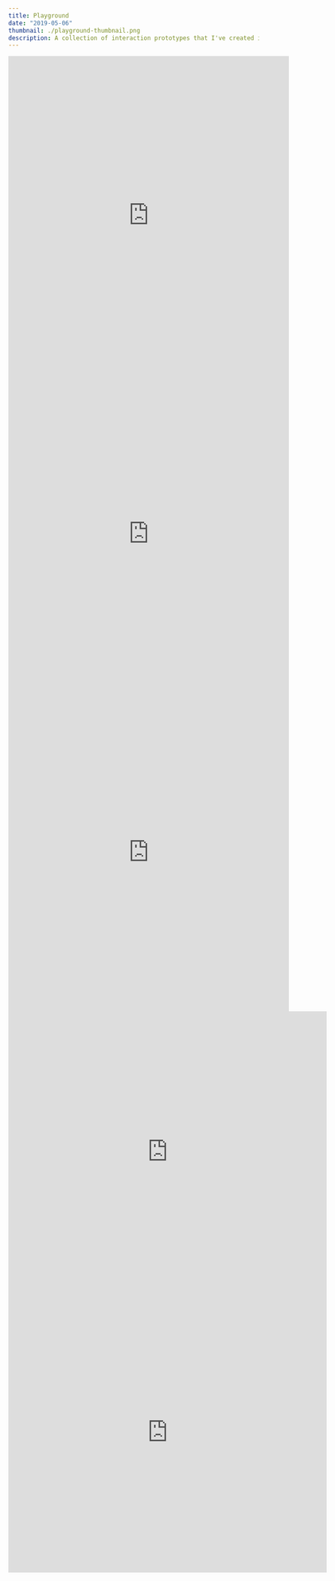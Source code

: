 ```yaml
---
title: Playground
date: "2019-05-06"
thumbnail: ./playground-thumbnail.png
description: A collection of interaction prototypes that I've created in my free time.
---
```


<iframe src="https://player.vimeo.com/video/396145458" width="564" height="640" frameborder="0" allow="autoplay; fullscreen" allowfullscreen></iframe>

<iframe src="https://player.vimeo.com/video/396148765" width="564" height="640" frameborder="0" allow="autoplay; fullscreen" allowfullscreen></iframe>

<iframe src="https://player.vimeo.com/video/396148759" width="564" height="640" frameborder="0" allow="autoplay; fullscreen" allowfullscreen></iframe>

<iframe src="https://player.vimeo.com/video/396148759" width="640" height="564" frameborder="0" allow="autoplay; fullscreen" allowfullscreen></iframe>

<iframe src="https://player.vimeo.com/video/355281077" width="640" height="564" frameborder="0" allow="autoplay; fullscreen" allowfullscreen></iframe>

